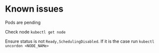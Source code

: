 
# Known issues

Pods are pending 

Check node `kubectl get node`

Ensure status is not `Ready,SchedulingDisabled`. If it is the case run `kubectl uncordon <NODE_NAMe>`